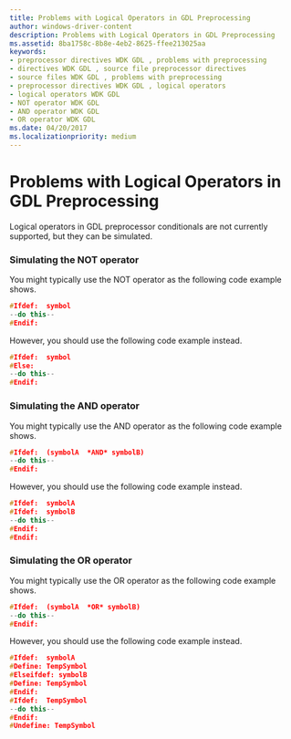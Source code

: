 ```yaml
---
title: Problems with Logical Operators in GDL Preprocessing
author: windows-driver-content
description: Problems with Logical Operators in GDL Preprocessing
ms.assetid: 8ba1758c-8b8e-4eb2-8625-ffee213025aa
keywords:
- preprocessor directives WDK GDL , problems with preprocessing
- directives WDK GDL , source file preprocessor directives
- source files WDK GDL , problems with preprocessing
- preprocessor directives WDK GDL , logical operators
- logical operators WDK GDL
- NOT operator WDK GDL
- AND operator WDK GDL
- OR operator WDK GDL
ms.date: 04/20/2017
ms.localizationpriority: medium
---
```


# Problems with Logical Operators in GDL Preprocessing


Logical operators in GDL preprocessor conditionals are not currently supported, but they can be simulated.

### <a href="" id="simulating-the-not-operator"></a> Simulating the NOT operator

You might typically use the NOT operator as the following code example shows.

```cpp
#Ifdef:  symbol
--do this--
#Endif: 
```

However, you should use the following code example instead.

```cpp
#Ifdef:  symbol
#Else:
--do this--
#Endif: 
```

### <a href="" id="simulating-the-and-operator"></a> Simulating the AND operator

You might typically use the AND operator as the following code example shows.

```cpp
#Ifdef:  (symbolA  *AND* symbolB)
--do this--
#Endif: 
```

However, you should use the following code example instead.

```cpp
#Ifdef:  symbolA
#Ifdef:  symbolB
--do this--
#Endif: 
#Endif: 
```

### <a href="" id="simulating-the-or-operator"></a> Simulating the OR operator

You might typically use the OR operator as the following code example shows.

```cpp
#Ifdef:  (symbolA  *OR* symbolB)
--do this--
#Endif: 
```

However, you should use the following code example instead.

```cpp
#Ifdef:  symbolA
#Define: TempSymbol
#Elseifdef: symbolB
#Define: TempSymbol
#Endif: 
#Ifdef:  TempSymbol
--do this--
#Endif: 
#Undefine: TempSymbol
```

 

 




